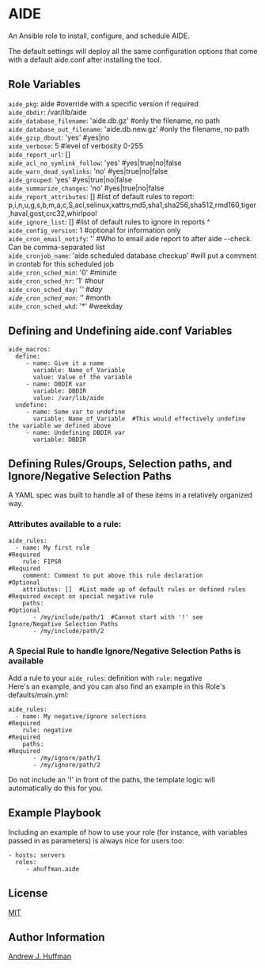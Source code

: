 # AIDE

An Ansible role to install, configure, and schedule AIDE.

The default settings will deploy all the same configuration options that come with a default aide.conf after installing the tool.


## Role Variables
`aide_pkg`: aide                                         #override with a specific version if required   
`aide_dbdir`: /var/lib/aide   
`aide_database_filename`: 'aide.db.gz'                    #only the filename, no path   
`aide_database_out_filename`: 'aide.db.new.gz'            #only the filename, no path   
`aide_gzip_dbout`: 'yes'                                  #yes|no   
`aide_verbose`: 5                                         #level of verbosity 0-255   
`aide_report_url`: []  
`aide_acl_no_symlink_follow`: 'yes'                       #yes|true|no|false   
`aide_warn_dead_symlinks`: 'no'                           #yes|true|no|false   
`aide_grouped`: 'yes'                                     #yes|true|no|false   
`aide_summarize_changes`: 'no'                            #yes|true|no|false   
`aide_report_attributes`: []                             #list of default rules to report: p,i,n,u,g,s,b,m,a,c,S,acl,selinux,xattrs,md5,sha1,sha256,sha512,rmd160,tiger,haval,gost,crc32,whirlpool   
`aide_ignore_list`: []                                   #list of default rules to ignore in reports ^   
`aide_config_version`: 1                                  #optional for information only   
`aide_cron_email_notify`: ''           #Who to email aide report to after aide --check. Can be comma-separated list   
`aide_cronjob_name`: 'aide scheduled database checkup'    #will put a comment in crontab for this scheduled job   
`aide_cron_sched_min`: '0'                                #minute   
`aide_cron_sched_hr`: '1'                                 #hour   
`aide_cron_sched_day`: '*'                                #day   
`aide_cron_sched_mon`: '*'                                #month   
`aide_cron_sched_wkd`: '*'                                #weekday   

## Defining and Undefining aide.conf Variables
    aide_macros:   
      define:   
         - name: Give it a name   
           variable: Name_of_Variable   
           value: Value of the variable   
         - name: DBDIR var   
           variable: DBDIR   
           value: /var/lib/aide   
      undefine:   
         - name: Some var to undefine   
           variable: Name_of_Variable  #This would effectively undefine the variable we defined above   
         - name: Undefining DBDIR var   
           variable: DBDIR   


## Defining Rules/Groups, Selection paths, and Ignore/Negative Selection Paths

A YAML spec was built to handle all of these items in a relatively organized way.   

### Attributes available to a rule:

    aide_rules:   
      - name: My first rule                                                #Required   
        rule: FIPSR                                                        #Required   
        comment: Comment to put above this rule declaration                #Optional   
        attributes: []  #List made up of default rules or defined rules    #Required except on special negative rule   
        paths:                                                             #Optional   
           - /my/include/path/1  #Cannot start with '!' see Ignore/Negative Selection Paths   
           - /my/include/path/2


### A Special Rule to handle Ignore/Negative Selection Paths is available

Add a rule to your `aide_rules`: definition with `rule`: negative   
Here's an example, and you can also find an example in this Role's defaults/main.yml:   

    aide_rules:   
      - name: My negative/ignore selections                                #Required   
        rule: negative                                                     #Required   
        paths:                                                             #Required   
           - /my/ignore/path/1    
           - /my/ignore/path/2

Do not include an '!' in front of the paths, the template logic will automatically do this for you.   



Example Playbook
----------------

Including an example of how to use your role (for instance, with variables passed in as parameters) is always nice for users too:

    - hosts: servers
      roles:
         - ahuffman.aide

License
-------

[MIT](LICENSE)

Author Information
------------------
[Andrew J. Huffman](https://github.com/ahuffman)
